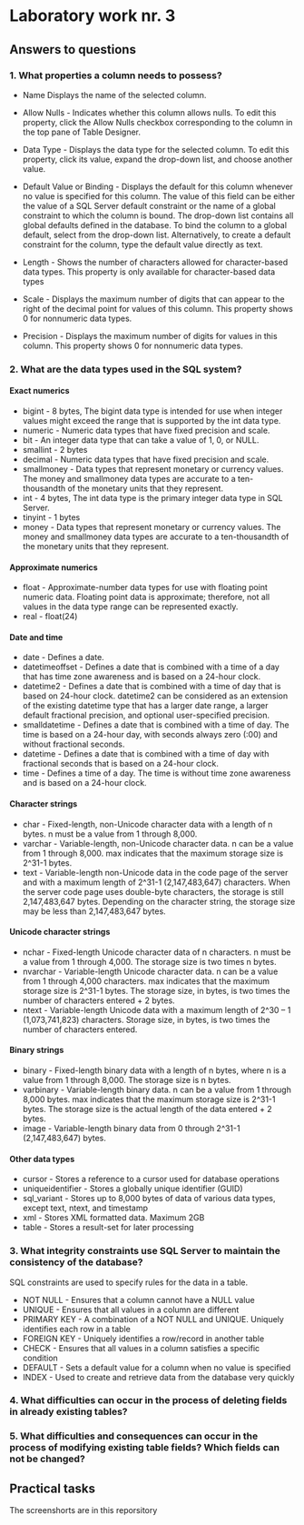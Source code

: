 

# Laboratory work nr. 3

## Answers to questions

### 1. What properties a column needs to possess?
* Name
Displays the name of the selected column.

* Allow Nulls - Indicates whether this column allows nulls. To edit this property, click the Allow Nulls checkbox corresponding to the column in the top pane of Table Designer.

* Data Type - Displays the data type for the selected column. To edit this property, click its value, expand the drop-down list, and choose another value.

* Default Value or Binding - Displays the default for this column whenever no value is specified for this column. The value of this field can be either the value of a SQL Server default constraint or the name of a global constraint to which the column is bound. The drop-down list contains all global defaults defined in the database. To bind the column to a global default, select from the drop-down list. Alternatively, to create a default constraint for the column, type the default value directly as text.

* Length - Shows the number of characters allowed for character-based data types. This property is only available for character-based data types

* Scale - Displays the maximum number of digits that can appear to the right of the decimal point for values of this column. This property shows 0 for nonnumeric data types.

* Precision - Displays the maximum number of digits for values in this column. This property shows 0 for nonnumeric data types.
### 2. What are the data types used in the SQL system?
#### Exact numerics
* bigint - 8 bytes, The bigint data type is intended for use when integer values might exceed the range that is supported by the int data type.
* numeric - Numeric data types that have fixed precision and scale.
* bit	- An integer data type that can take a value of 1, 0, or NULL.
* smallint -  2 bytes
* decimal - Numeric data types that have fixed precision and scale.
* smallmoney - Data types that represent monetary or currency values. The money and smallmoney data types are accurate to a ten-thousandth of the monetary units that they represent.
* int	-  4 bytes, The int data type is the primary integer data type in SQL Server.
* tinyint -  1 bytes
* money	- Data types that represent monetary or currency values. The money and smallmoney data types are accurate to a ten-thousandth of the monetary units that they represent.
#### Approximate numerics
* float	- Approximate-number data types for use with floating point numeric data. Floating point data is approximate; therefore, not all values in the data type range can be represented exactly.
* real - float(24)
#### Date and time
* date - Defines a date.
* datetimeoffset - Defines a date that is combined with a time of a day that has time zone awareness and is based on a 24-hour clock.
* datetime2	- Defines a date that is combined with a time of day that is based on 24-hour clock. datetime2 can be considered as an extension of the existing datetime type that has a larger date range, a larger default fractional precision, and optional user-specified precision.
* smalldatetime - Defines a date that is combined with a time of day. The time is based on a 24-hour day, with seconds always zero (:00) and without fractional seconds.
* datetime - Defines a date that is combined with a time of day with fractional seconds that is based on a 24-hour clock.	
* time - Defines a time of a day. The time is without time zone awareness and is based on a 24-hour clock.
#### Character strings
* char - Fixed-length, non-Unicode character data with a length of n bytes. n must be a value from 1 through 8,000.
* varchar - Variable-length, non-Unicode character data. n can be a value from 1 through 8,000. max indicates that the maximum storage size is 2^31-1 bytes.
* text - Variable-length non-Unicode data in the code page of the server and with a maximum length of 2^31-1 (2,147,483,647) characters. When the server code page uses double-byte characters, the storage is still 2,147,483,647 bytes. Depending on the character string, the storage size may be less than 2,147,483,647 bytes.
#### Unicode character strings
* nchar	- Fixed-length Unicode character data of n characters. n must be a value from 1 through 4,000. The storage size is two times n bytes.
* nvarchar - Variable-length Unicode character data. n can be a value from 1 through 4,000 characters. max indicates that the maximum storage size is 2^31-1 bytes. The storage size, in bytes, is two times the number of characters entered + 2 bytes.
* ntext	- Variable-length Unicode data with a maximum length of 2^30 – 1 (1,073,741,823) characters. Storage size, in bytes, is two times the number of characters entered.
#### Binary strings
* binary - Fixed-length binary data with a length of n bytes, where n is a value from 1 through 8,000. The storage size is n bytes.
* varbinary - Variable-length binary data. n can be a value from 1 through 8,000 bytes. max indicates that the maximum storage size is 2^31-1 bytes. The storage size is the actual length of the data entered + 2 bytes.
* image	- Variable-length binary data from 0 through 2^31-1 (2,147,483,647) bytes.
#### Other data types
* cursor - Stores a reference to a cursor used for database operations	
* uniqueidentifier - Stores a globally unique identifier (GUID)
* sql_variant - Stores up to 8,000 bytes of data of various data types, except text, ntext, and timestamp	
* xml - Stores XML formatted data. Maximum 2GB
* table	- Stores a result-set for later processing

### 3. What integrity constraints use SQL Server to maintain the consistency of the database?
SQL constraints are used to specify rules for the data in a table.
* NOT NULL - Ensures that a column cannot have a NULL value
* UNIQUE - Ensures that all values in a column are different
* PRIMARY KEY - A combination of a NOT NULL and UNIQUE. Uniquely identifies each row in a table
* FOREIGN KEY - Uniquely identifies a row/record in another table
* CHECK - Ensures that all values in a column satisfies a specific condition
* DEFAULT - Sets a default value for a column when no value is specified
* INDEX - Used to create and retrieve data from the database very quickly

### 4. What difficulties can occur in the process of deleting fields in already existing tables?

### 5. What difficulties and consequences can occur in the process of modifying existing table fields? Which fields can not be changed?

## Practical tasks
The screenshorts are in this reporsitory
